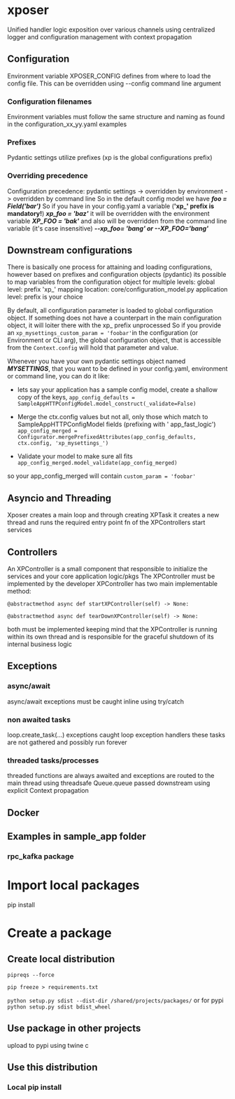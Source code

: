 # xposer

Unified handler logic exposition over various channels using centralized logger and configuration management with
context propagation

## Configuration

Environment variable XPOSER_CONFIG defines from where to load the config file. This can be overridden using --config
command line argument

### Configuration filenames

Environment variables must follow the same structure and naming as found in the configuration_xx_yy.yaml examples

### Prefixes

Pydantic settings utilize prefixes (xp is the global configurations prefix)

### Overriding precedence

Configuration precedence: pydantic settings -> overridden by environment -> overridden by command line
So in the default config model we have
**_foo = Field('bar')_**
So if you have in your config.yaml a variable (**'xp_' prefix is mandatory!**)
**_xp_foo = 'baz'_**
it will be overridden with the environment variable
**_XP_FOO = 'bak'_**
and also will be overridden from the command line variable (it's case insensitive)
**_--xp_foo= 'bang' or --XP_FOO='bang'_**

## Downstream configurations

There is basically one process for attaining and loading configurations, however based on prefixes and configuration
objects (pydantic) its possible to map variables from the configuration object for multiple levels:
global level: prefix 'xp_' mapping location: core/configuration_model.py
application level: prefix is your choice

By default, all configuration parameter is loaded to global configuration object. If something does not have a
counterpart in the main configuration object, it will loiter there with the xp_ prefix unprocessed
So if you provide an `xp_mysettings_custom_param = 'foobar'`in the configuration (or Environment or CLI arg), the global
configuration object, that is accessible from the `Context.config` will hold that parameter and value.

Whenever you have your own pydantic settings object named **_MYSETTINGS_**, that you want to be defined in your
config.yaml, environment or command line, you can do it like:

- lets say your application has a sample config model, create a shallow copy of the keys,
  `app_config_defaults = SampleAppHTTPConfigModel.model_construct(_validate=False)`

- Merge the ctx.config values but not all, only those which match to SampleAppHTTPConfigModel fields (prefixing with '
  app_fast_logic')
  `app_config_merged = Configurator.mergePrefixedAttributes(app_config_defaults, ctx.config, 'xp_mysettings_')`

- Validate your model to make sure all fits
  `app_config_merged.model_validate(app_config_merged)`

so your app_config_merged will contain `custom_param = 'foobar'`

## Asyncio and Threading

Xposer creates a main loop and through creating XPTask it creates a new thread and runs the required entry point fn
of the XPControllers start services

## Controllers

An XPController is a small component that responsible to initialize the services and your core application logic/pkgs
The XPController must be implemented by the developer
XPController has two main implementable method:

`@abstractmethod
async def startXPController(self) -> None:`

`@abstractmethod
async def tearDownXPController(self) -> None:`

both must be implemented keeping mind that the XPController is running within its own thread and is responsible for the
graceful shutdown of its internal business logic

## Exceptions

### async/await

async/await exceptions must be caught inline using try/catch

### non awaited tasks

loop.create_task(...) exceptions caught loop exception handlers
these tasks are not gathered and possibly run forever

### threaded tasks/processes

threaded functions are always awaited and exceptions are routed to the main thread using threadsafe Queue.queue passed
downstream using explicit Context propagation

## Docker

## Examples in sample_app folder

### rpc_kafka package

# Import local packages

pip install

# Create a package

## Create local distribution

`pipreqs --force`

`pip freeze > requirements.txt`

`python setup.py sdist --dist-dir /shared/projects/packages/`
or for pypi 
`python setup.py sdist bdist_wheel`

## Use package in other projects
upload to pypi using twine
c


## Use this distribution

### Local pip install

